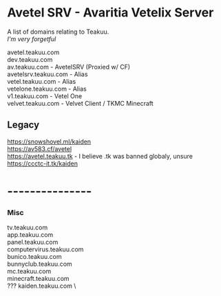 # Avetel SRV - Avaritia Vetelix Server
A list of domains relating to Teakuu.\
*I'm very forgetful*

avetel.teakuu.com \
dev.teakuu.com \
av.teakuu.com - AvetelSRV (Proxied w/ CF) \
avetelsrv.teakuu.com - Alias \
vetel.teakuu.com - Alias \
vetelone.teakuu.com - Alias \
v1.teakuu.com - Vetel One \
velvet.teakuu.com - Velvet Client / TKMC Minecraft
## Legacy
https://snowshovel.ml/kaiden \
https://av583.cf/avetel \
https://avetel.teakuu.tk - I believe .tk was banned globaly, unsure \
https://ccctc-it.tk/kaiden

# ---------------
### Misc
tv.teakuu.com \
app.teakuu.com \
panel.teakuu.com \
computervirus.teakuu.com \
bunico.teakuu.com \
bunnyclub.teakuu.com \
mc.teakuu.com \
minecraft.teakuu.com \
??? kaiden.teakuu.com \
